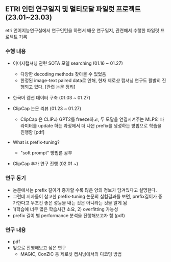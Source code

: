 ## ETRI 인턴 연구일지 및 멀티모달 파일럿 프로젝트 (23.01~23.03)

etri 언어지능연구실에서 연구인턴을 하면서 배운 연구일지, 관련해서 수행한 파일럿 프로젝트 기록
### 수행 내용


- 이미지캡셔닝 관련 SOTA 모델 searching (01.16 ~ 01.27)
  - 다양한 decoding methods 찾아볼 수 있었음
  - 한정된 image-text paired data로 인해, 현재 제로샷 캡셔닝 연구도 활발히 진행되고 있다. [관련 논문 정리] <br/>
  
- 한국어 캡션 데이터 구축 (01.03 ~ 01.27) <br/>

- ClipCap 논문 리뷰 (01.23 ~ 01.27)
  - ClipCap 은 CLIP과 GPT2를 freeze하고, 두 모달을 연결시켜주는 MLP의 파라미터를 update 하는 과정에서 더 나은 prefix를 생성하는 방법으로 학습을 진행함 [pdf]

- What is prefix-tuning? 
  - "soft prompt" 방법론 공부

- ClipCap 추가 연구 진행 (02.01 ~)

### 연구 동기
  - 논문에서는 prefix 길이가 증가할 수록 많은 양의 정보가 담겨있다고 설명한다.
  - 그런데 저자들이 참고한 prefix-tuning 논문의 실험결과를 보면, prefix길이가 증가한다고 무조건 좋은 성능을 내는 것은 아니라는 것을 알게 됨
  - 1)학습에 너무 많은 학습시간 소요, 2) overfitting 가능성
  - prefix 길이 별 performance 분석을 진행해보고자 함 (pdf)
  
### 연구 내용
- pdf
- 앞으로 진행해보고 싶은 연구
  - MAGIC, ConZIC 등 제로샷 캡셔닝에서의 디코딩 방법
